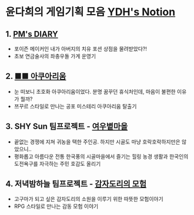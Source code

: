 # 윤다희의 게임기획 모음 [YDH's Notion](https://www.notion.so/b5bdeae1389b44ab8bf69b9a0b889be4?pvs=4)

## 1. [PM's DIARY](https://www.notion.so/PM-s-DIARY-4ce8740d6da0431381539a3a78a2e4b3?pvs=4)
- 포이즌 메이커인 내가 아버지의 치유 포션 상점을 물려받았다?!
- 초보 연금술사의 좌충우돌 가게 운영기
## 2. [■■ 아쿠아리움](https://www.notion.so/c6503776e5ad41ca94decae736f48ca3?pvs=4)
- 눈 떠보니 초호화 아쿠아리움이었다. 분명 꿈꾸던 휴식처인데, 마음이 불편한 이유가 뭘까?
- 쯔꾸르 스타일로 만나는 공포 미스테리 아쿠아리움 탈출기
## 3. SHY Sun 팀프로젝트 - [여우볕마을](https://www.notion.so/Shy-Sun-3cb3db1cd001479eb808a450279f6f34?pvs=4)
- 끝없는 경쟁에 지쳐 귀농을 택한 주인공. 하지만 시골도 마냥 호락호락하지만은 않았으니..
- 평화롭고 아름다운 전통 한국풍의 시골마을에서 즐기는 힐링 농경 생활과 한국인의 도전욕구를 자극하는 주민 호감도 올리기
## 4. 저녁밤하늘 팀프로젝트 - [감자도리의 모험](https://www.notion.so/75980a48bc2a4cccb46b7fea2708110a?pvs=4)
- 고구마가 되고 싶은 감자도리의 소원을 이루기 위한 따뜻한 모험이야기
- RPG 스타일로 만나는 감동 모험 이야기</br>